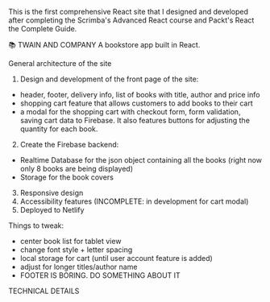 
This is the first comprehensive React site that I designed and developed after completing the 
Scrimba's Advanced React course and Packt's React the Complete Guide.

📚 TWAIN AND COMPANY 
A bookstore app built in React. 

General architecture of the site
1. Design and development of the front page of the site:
- header, footer, delivery info, list of books with title, author and price info
- shopping cart feature that allows customers to add books to their cart
- a modal for the shopping cart with checkout form, form validation, saving cart data to Firebase. It also 
features buttons for adjusting the quantity for each book. 
2. Create the Firebase backend:
- Realtime Database for the json object containing all the books (right now only 8 books are being displayed)
- Storage for the book covers
3. Responsive design
4. Accessibility features (INCOMPLETE: in development for cart modal)
5. Deployed to Netlify

Things to tweak:
- center book list for tablet view
- change font style + letter spacing
- local storage for cart (until user account feature is added)
- adjust for longer titles/author name
- FOOTER IS BORING. DO SOMETHING ABOUT IT


TECHNICAL DETAILS




